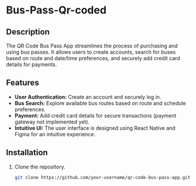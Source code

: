 # Bus-Pass-Qr-coded

## Description

The QR Code Bus Pass App streamlines the process of purchasing and using bus passes. It allows users to create accounts, search for buses based on route and date/time preferences, and securely add credit card details for payments.

## Features

- **User Authentication:** Create an account and securely log in.
- **Bus Search:** Explore available bus routes based on route and schedule preferences.
- **Payment:** Add credit card details for secure transactions (payment gateway not implemented yet).
- **Intuitive UI:** The user interface is designed using React Native and Figma for an intuitive experience.

## Installation

1. Clone the repository.
   ```bash
   git clone https://github.com/your-username/qr-code-bus-pass-app.git

